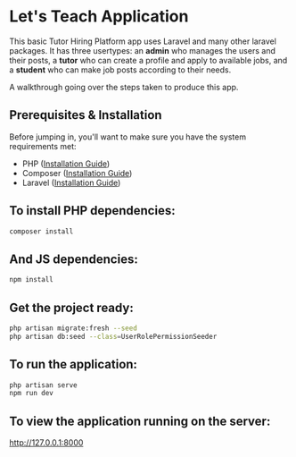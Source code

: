 # Let's Teach Application

This basic Tutor Hiring Platform app uses Laravel and many other laravel packages. It has three usertypes: an <b>admin</b> who manages the users and their posts, a <b>tutor</b> who can create a profile and apply to available jobs, and a <b>student</b> who can make job posts according to their needs. 

A walkthrough going over the steps taken to produce this app.

## Prerequisites & Installation

Before jumping in, you'll want to make sure you have the system requirements met:
- PHP ([Installation Guide](https://www.php.net/manual/en/install.php))
- Composer ([Installation Guide](https://getcomposer.org/doc/00-intro.md)) 
- Laravel ([Installation Guide](https://laravel.com/docs/10.x))

## To install PHP dependencies:

```bash
composer install
```
## And JS dependencies:
```bash
npm install
```

## Get the project ready:

```bash
php artisan migrate:fresh --seed
php artisan db:seed --class=UserRolePermissionSeeder
```

## To run the application:

```bash
php artisan serve
npm run dev
```

## To view the application running on the server: 
http://127.0.0.1:8000
